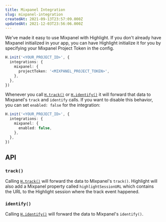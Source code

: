 ```yaml
---
title: Mixpanel Integration
slug: mixpanel-integration
createdAt: 2021-09-13T23:57:09.000Z
updatedAt: 2021-12-03T23:56:06.000Z
---
```


We've made it easy to use Mixpanel with Highlight. If you don't already have Mixpanel initialized in your app, you can have Highlight initialize it for you by specifying your Mixpanel Project Token in the config.

```typescript
H.init('<YOUR_PROJECT_ID>', {
  integrations: {
    mixpanel: {
      projectToken: '<MIXPANEL_PROJECT_TOKEN>',
    },
  },
})
```

Whenever you call [`H.track()`](../sdk/client.md#Htrack) or [`H.identify()`](../sdk/client.md#Hinit) it will forward that data to Mixpanel's `track` and `identify` calls. If you want to disable this behavior, you can set `enabled: false` for the integration:

```typescript
H.init('<YOUR_PROJECT_ID>', {
  integrations: {
    mixpanel: {
      enabled: false,
    },
  },
})
```

## API

### `track()`

Calling [`H.track()`](../sdk/client.md#Htrack) will forward the data to Mixpanel's `track()`. Highlight will also add a Mixpanel property called `highlightSessionURL` which contains the URL to the Highlight session where the track event happened.

### `identify()`

Calling [`H.identify()`](../sdk/client.md#Hidentify) will forward the data to Mixpanel's `identify()`.
